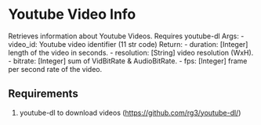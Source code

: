 # Youtube Video Info



Retrieves information about Youtube Videos.
        Requires youtube-dl
        Args:
            - video_id: Youtube video identifier (11 str code)
        Return:
            - duration: [Integer] length of the video in seconds.
            - resolution: [String] video resolution (WxH).
            - bitrate: [Integer] sum of VidBitRate & AudioBitRate.
            - fps: [Integer] frame per second rate of the video.

Requirements
------------
 1. youtube-dl to download videos (https://github.com/rg3/youtube-dl/)

